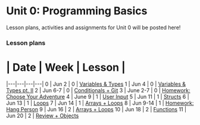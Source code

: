 # Unit 0: Programming Basics

Lesson plans, activities and assignments for Unit 0 will be posted here!

### Lesson plans

 # |  Date | Week | Lesson |
|---|---|---|---|
 0 | Jun 2 | 0 | [Variables & Types](https://github.com/accesscode-2-2/unit-0/blob/master/lessons/week-0/2015-06-02_variables.md)
 1 | Jun 4 | 0 | [Variables & Types pt. II](lessons/week-0/2015-06-04_variables-2.md)
 2 | Jun 6-7 | 0 | [Conditionals + Git](https://github.com/accesscode-2-2/unit-0/blob/master/lessons/week-0/2015-06-06_conditionals.md)
 3 | June 2-7 | 0 | [Homework: Choose Your Adventure](https://github.com/accesscode-2-2/unit-0/blob/master/homework/week_0_homework.md)
 4 | June 9 | 1 | [User Input](https://github.com/accesscode-2-2/unit-0/blob/master/lessons/week-1/2015-06-09_user_input.md)
5 | Jun 11 | 1 | [Structs](https://github.com/accesscode-2-2/unit-0/blob/master/lessons/week-1/2015-06-11_structs.md)
6 | Jun 13 | 1 | [Loops](https://github.com/accesscode-2-2/unit-0/blob/master/lessons/week-1/2015-06-13_loops.md)
7 | Jun 14 | 1 | [Arrays + Loops](https://github.com/accesscode-2-2/unit-0/blob/master/lessons/week-1/2015-06-14_loops_arrays.md)
8 | Jun 9-14 | 1 | [Homework: Hang Person](https://github.com/accesscode-2-2/unit-0/blob/master/homework/week_1_homework.md)
9 | Jun 16 | 2 | [Arrays + Loops](https://github.com/accesscode-2-2/unit-0/blob/master/lessons/week-2/2015-06-16_bubble_sort.md)
10 | Jun 18 | 2 | [Functions](https://github.com/accesscode-2-2/unit-0/blob/master/lessons/week-2/2015-06-18_functions.md)
11 | Jun 20 | 2 | [Review + Objects](https://github.com/accesscode-2-2/unit-0/blob/master/lessons/week-2/2015-06-20_review_objects.md)

